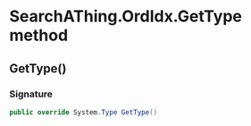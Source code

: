 # SearchAThing.OrdIdx.GetType method
## GetType()
### Signature
```csharp
public override System.Type GetType()
```
